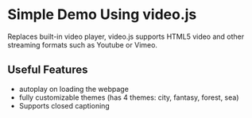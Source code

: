 # Simple Demo Using video.js

Replaces built-in video player, video.js supports HTML5 video and other streaming formats such as Youtube or Vimeo. 


## Useful Features 

 * autoplay on loading the webpage 
 * fully customizable themes (has 4 themes: city, fantasy, forest, sea) 
 * Supports closed captioning 
